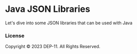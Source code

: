 # Java JSON Libraries
Let's dive into some JSON libraries that can be used with Java

### License
Copyright &copy; 2023 DEP-11. All Rights Reserved.
